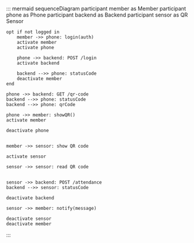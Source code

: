 ::: mermaid
sequenceDiagram
    participant member as Member
    participant phone as Phone
    participant backend as Backend
    participant sensor as QR Sensor


    opt if not logged in
        member ->> phone: login(auth)
        activate member
        activate phone

        phone ->> backend: POST /login
        activate backend

        backend -->> phone: statusCode
        deactivate member
    end

    phone ->> backend: GET /qr-code
    backend -->> phone: statusCode
    backend -->> phone: qrCode

    phone ->> member: showQR()
    activate member

    deactivate phone


    member ->> sensor: show QR code

    activate sensor

    sensor ->> sensor: read QR code


    sensor ->> backend: POST /attendance
    backend -->> sensor: statusCode

    deactivate backend

    sensor ->> member: notify(message)

    deactivate sensor
    deactivate member
:::